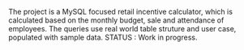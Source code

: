 The project is a MySQL focused retail incentive calculator, which is calculated based on the monthly budget, sale and attendance of employees. 
The queries use real world table struture and user case, populated with sample data.
STATUS : Work in progress.
